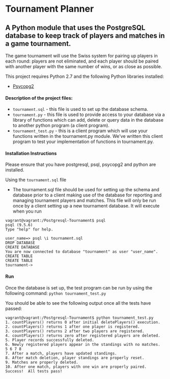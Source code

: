 # Tournament Planner
## A Python module that uses the PostgreSQL database to keep track of players and matches in a game tournament.

The game tournament will use the Swiss system for pairing up players in each round: players are not eliminated, and each player should be paired with another player with the same number of wins, or as close as possible.

This project requires Python 2.7 and the following Python libraries installed:

* [Psycopg2](http://initd.org/psycopg/)

#### Description of the project files:

* `tournament.sql` - this file is used to set up the database schema.
* `tournament.py` - this file is used to provide access to your database via a library of functions which can add, delete or query data in the database to another python program (a client program). 
* `tournament_test.py` - this is a client program which will use your functions written in the tournament.py module. We've written this client program to test your implementation of functions in tournament.py.

#### Installation Instructions
Please ensure that you have postgresql, psql, psycopg2 and python are installed.

Using the `tournament.sql` file

* The tournament.sql file should be used for setting up the schema and database prior to a client making use of the database for reporting and managing tournament players and matches. This file will only be run once by a client setting up a new tournament database. 
It will execute when you run
```
vagrant@vagrant:/Postgresql-Tournament$ psql
psql (9.5.6)
Type "help" for help.

user_name=> psql \i tournament.sql
DROP DATABASE
CREATE DATABASE
You are now connected to database "tournament" as user "user_name".
CREATE TABLE
CREATE TABLE
tournament-> 

```

#### Run
Once the database is set up, the test program can be run by using the following command:
`python tournament_test.py`

You should be able to see the following output once all the tests have passed:

```
vagrant@vagrant:/Postgresql-Tournament$ python tournament_test.py 
1. countPlayers() returns 0 after initial deletePlayers() execution.
2. countPlayers() returns 1 after one player is registered.
3. countPlayers() returns 2 after two players are registered.
4. countPlayers() returns zero after registered players are deleted.
5. Player records successfully deleted.
6. Newly registered players appear in the standings with no matches.
5 6 7 8
7. After a match, players have updated standings.
8. After match deletion, player standings are properly reset.
9. Matches are properly deleted.
10. After one match, players with one win are properly paired.
Success!  All tests pass!
```

